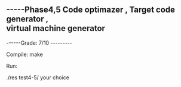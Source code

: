 -----Phase4,5  Code optimazer  , 
            Target code generator ,  
            virtual machine generator
---------- 

------Grade: 7/10 --------- 

Compile:
make

Run:

./res test4-5/ your choice 


